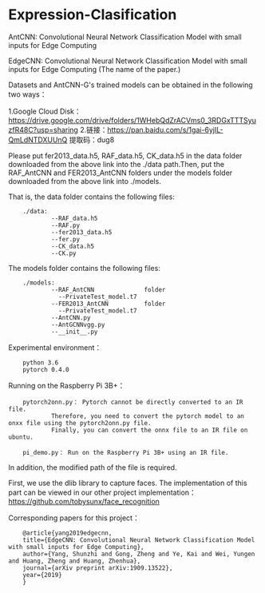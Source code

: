 # Expression-Clasification
AntCNN: Convolutional Neural Network Classification Model with small inputs for Edge Computing

EdgeCNN: Convolutional Neural Network Classification Model with small inputs for Edge Computing (The name of the paper.)

Datasets and AntCNN-G's trained models can be obtained in the following two ways：

1.Google Cloud Disk：https://drive.google.com/drive/folders/1WHebQdZrACVms0_3RDGxTTTSyuzfR48C?usp=sharing
2.链接：https://pan.baidu.com/s/1gai-6yjIL-QmLdNTDXUUnQ 
提取码：dug8

Please put fer2013_data.h5, RAF_data.h5, CK_data.h5 in the data folder downloaded from the above link into the ./data path.Then, put the RAF_AntCNN and FER2013_AntCNN folders under the models folder downloaded from the above link into ./models.

That is, the data folder contains the following files: 
        
        ./data:         
                --RAF_data.h5          
                --RAF.py             
                --fer2013_data.h5             
                --fer.py
                --CK_data.h5         
                --CK.py
                
                
The models folder contains the following files: 

        ./models: 
                --RAF_AntCNN              folder  
                  --PrivateTest_model.t7  
                --FER2013_AntCNN          folder  
                  --PrivateTest_model.t7
                --AntCNN.py
                --AntGCNNvgg.py
                --__init__.py
        
Experimental environment：

        python 3.6
        pytorch 0.4.0
       
Running on the Raspberry Pi 3B+：
        
        pytorch2onn.py： Pytorch cannot be directly converted to an IR file. 
                Therefore, you need to convert the pytorch model to an onxx file using the pytorch2onn.py file.
                Finally, you can convert the onnx file to an IR file on ubuntu.
        
        pi_demo.py： Run on the Raspberry Pi 3B+ using an IR file.
In addition, the modified path of the file is required.

First, we use the dlib library to capture faces. The  implementation of this part can be viewed in our other project  implementation：https://github.com/tobysunx/face_recognition


Corresponding papers for this project：

        @article{yang2019edgecnn,
        title={EdgeCNN: Convolutional Neural Network Classification Model with small inputs for Edge Computing},
        author={Yang, Shunzhi and Gong, Zheng and Ye, Kai and Wei, Yungen and Huang, Zheng and Huang, Zhenhua},
        journal={arXiv preprint arXiv:1909.13522},
        year={2019}
        }
